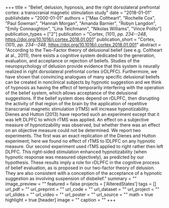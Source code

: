 +++
title = "Belief, delusion, hypnosis, and the right dorsolateral prefrontal cortex: a transcranial magnetic stimulation study"
date = "2018-01-01"
publishdate = "2000-01-01"
authors = ["Max Coltheart", "Rochelle Cox", "Paul Sowman", "Hannah Morgan", "Amanda Barnier", "Robyn Langdon", "Emily Connaughton", "Lina Teichmann", "Nikolas Williams", "Vince Polito"]
publication_types = ["2"]
publication = "Cortex, (101), _pp. 234--248_, https://doi.org/10.1016/j.cortex.2018.01.001"
publication_short = "Cortex, (101), _pp. 234--248_, https://doi.org/10.1016/j.cortex.2018.01.001"
abstract = "According to the Two-Factor theory of delusional belief (see e.g. Coltheart at al., 2011), there exists a cognitive system dedicated to the generation, evaluation, and acceptance or rejection of beliefs. Studies of the neuropsychology of delusion provide evidence that this system is neurally realized in right dorsolateral prefrontal cortex (rDLPFC). Furthermore, we have shown that convincing analogues of many specific delusional beliefs can be created in nonclinical subjects by hypnotic suggestion and we think of hypnosis as having the effect of temporarily interfering with the operation of the belief system, which allows acceptance of the delusional suggestions. If the belief system does depend on rDLPFC, then disrupting the activity of that region of the brain by the application of repetitive transcranial magnetic stimulation (rTMS) will increase hypnotizability. Dienes and Hutton (2013) have reported such an experiment except that it was left DLPFC to which rTMS was applied. An effect on a subjective measure of hypnotizability was observed, but whether there was an effect on an objective measure could not be determined. We report two experiments. The first was an exact replication of the Dienes and Hutton experiment; here we found no effect of rTMS to lDLPFC on any hypnotic measure. Our second experiment used rTMS applied to right rather then left DLPFC. This right-sided stimulation enhanced hypnotizability (when hypnotic response was measured objectively), as predicted by our hypothesis. These results imply a role for rDLPFC in the cognitive process of belief evaluation, as is proposed in our two-factor theory of delusion. They are also consistent with a conception of the acceptance of a hypnotic suggestion as involving suspension of disbelief."
summary = ""
image_preview = ""
featured = false
projects = ['AlteredStates']
tags = []
url_pdf = ""
url_preprint = ""
url_code = ""
url_dataset = ""
url_project = ""
url_slides = ""
url_video = ""
url_poster = ""
url_source = ""
math = true
highlight = true
[header]
image = ""
caption = ""
+++
